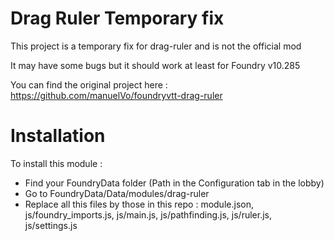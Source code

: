 # Drag Ruler Temporary fix
This project is a temporary fix for drag-ruler and is not the official mod

It may have some bugs but it should work at least for Foundry v10.285

You can find the original project here : https://github.com/manuelVo/foundryvtt-drag-ruler

# Installation

To install this module :

- Find your FoundryData folder (Path in the Configuration tab in the lobby)
- Go to FoundryData/Data/modules/drag-ruler
- Replace all this files by those in this repo : module.json, js/foundry_imports.js, js/main.js, js/pathfinding.js, js/ruler.js, js/settings.js